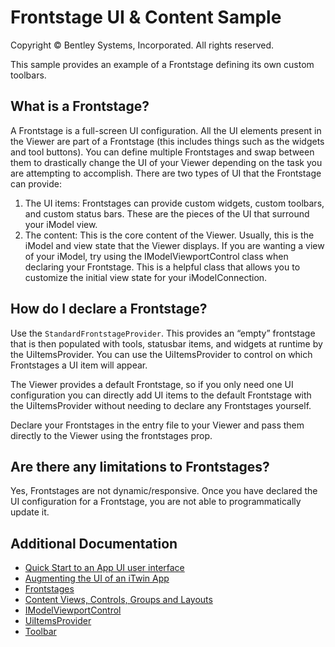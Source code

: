 # Frontstage UI & Content Sample

Copyright © Bentley Systems, Incorporated. All rights reserved.

This sample provides an example of a Frontstage defining its own custom toolbars.

## What is a Frontstage?
A Frontstage is a full-screen UI configuration. All the UI elements present in the Viewer are part of a Frontstage (this includes things such as the widgets and tool buttons). You can define multiple Frontstages and swap between them to drastically change the UI of your Viewer depending on the task you are attempting to accomplish. There are two types of UI that the Frontstage can provide:
1.	The UI items: Frontstages can provide custom widgets, custom toolbars, and custom status bars. These are the pieces of the UI that surround your iModel view.
2.	The content: This is the core content of the Viewer. Usually, this is the iModel and view state that the Viewer displays. If you are wanting a view of your iModel, try using the IModelViewportControl class when declaring your Frontstage. This is a helpful class that allows you to customize the initial view state for your iModelConnection.

## How do I declare a Frontstage?
Use the `StandardFrontstageProvider`. This provides an “empty” frontstage that is then populated with tools, statusbar items, and widgets at runtime by the UiItemsProvider. You can use the UiItemsProvider to control on which Frontstages a UI item will appear.

The Viewer provides a default Frontstage, so if you only need one UI configuration you can directly add UI items to the default Frontstage with the UiItemsProvider without needing to declare any Frontstages yourself.

Declare your Frontstages in the entry file to your Viewer and pass them directly to the Viewer using the frontstages prop.

## Are there any limitations to Frontstages?
Yes, Frontstages are not dynamic/responsive. Once you have declared the UI configuration for a Frontstage, you are not able to programmatically update it.

## Additional Documentation
- [Quick Start to an App UI user interface](https://www.itwinjs.org/learning/ui/quickstartui/#use-create-react-app-to-make-a-web-viewer-app)
- [Augmenting the UI of an iTwin App](https://www.itwinjs.org/learning/ui/augmentingui/#augmenting-the-ui-of-an-itwin-app)
- [Frontstages](https://www.itwinjs.org/learning/ui/appui-react/frontstages/#frontstages)
- [Content Views, Controls, Groups and Layouts](https://www.itwinjs.org/learning/ui/appui-react/contentviews/#content-views-controls-groups-and-layouts)
- [IModelViewportControl](https://www.itwinjs.org/learning/ui/appui-react/imodelviewportcontrol/#imodelviewportcontrol)
- [UiItemsProvider](https://www.itwinjs.org/learning/ui/abstract/uiitemsprovider/#uiitemsprovider)
- [Toolbar](https://www.itwinjs.org/learning/ui/abstract/toolbar/#toolbar)
